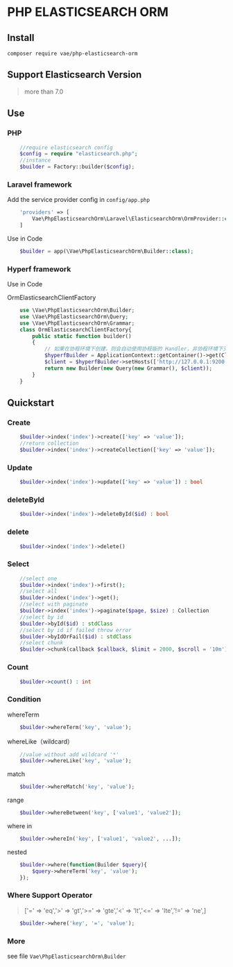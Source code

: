 # PHP ELASTICSEARCH ORM

## Install

```
composer require vae/php-elasticsearch-orm
```

## Support Elasticsearch Version

> more than 7.0

## Use

### PHP

```php
    //require elasticsearch config
    $config = require "elasticsearch.php";
    //instance
    $builder = Factory::builder($config);
```

### Laravel framework

Add the service provider config in `config/app.php`

```php
    'providers' => [
        Vae\PhpElasticsearchOrm\Laravel\ElasticsearchOrm\OrmProvider::class,
    ] 
```

Use in Code

```php
    $builder = app(\Vae\PhpElasticsearchOrm\Builder::class);
```

### Hyperf framework

Use in Code

OrmElasticsearchClientFactory

```php
    use \Vae\PhpElasticsearchOrm\Builder;
    use \Vae\PhpElasticsearchOrm\Query;
    use \Vae\PhpElasticsearchOrm\Grammar;
    class OrmElasticsearchClientFactory{
        public static function builder()
        {
            // 如果在协程环境下创建，则会自动使用协程版的 Handler，非协程环境下无改变
            $hyperfBuilder = ApplicationContext::getContainer()->get(ClientBuilderFactory::class)->create();
            $client = $hyperfBuilder->setHosts(['http://127.0.0.1:9200'])->build();
            return new Builder(new Query(new Grammar(), $client));
        }
    }
```

## Quickstart

### Create

```php
    $builder->index('index')->create(['key' => 'value']);
    //return collection
    $builder->index('index')->createCollection(['key' => 'value']);
```

### Update

```php
    $builder->index('index')->update(['key' => 'value']) : bool
```

### deleteById

```php
    $builder->index('index')->deleteById($id) : bool
```

### delete

```php
    $builder->index('index')->delete()
```

### Select

```php
    //select one
    $builder->index('index')->first();
    //select all
    $builder->index('index')->get();
    //select with paginate
    $builder->index('index')->paginate($page, $size) : Collection
    //select by id
    $builder->byId($id) : stdClass
    //select by id if failed throw error
    $builder->byIdOrFail($id) : stdClass
    //select chunk
    $builder->chunk(callback $callback, $limit = 2000, $scroll = '10m')
```

### Count

```php
    $builder->count() : int
```

### Condition

whereTerm

```php
    $builder->whereTerm('key', 'value');
```

whereLike（wildcard）

```php
    //value without add wildcard '*'
    $builder->whereLike('key', 'value');
```

match

```php
    $builder->whereMatch('key', 'value');
```

range

```php
    $builder->whereBetween('key', ['value1', 'value2']);
```

where in

```php
    $builder->whereIn('key', ['value1', 'value2', ...]);
```

nested

```php
    $builder->where(function(Builder $query){
        $query->whereTerm('key', 'value');
    });
```

### Where Support Operator

> ['=' => 'eq','>'  => 'gt','>=' => 'gte','<'  => 'lt','<=' => 'lte','!=' => 'ne',]

```php
    $builder->where('key', '=', 'value');
```

### More

see file `Vae\PhpElasticsearchOrm\Builder`


